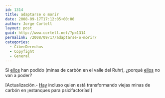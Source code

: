 ```yaml
---
id: 1314
title: adaptarse o morir
date: 2008-09-17T17:12:05+00:00
author: Jorge Cortell
layout: post
guid: http://www.cortell.net/?p=1314
permalink: /2008/09/17/adaptarse-o-morir/
categories:
  - CiberDerechos
  - Copyfight
  - General
---
```

Si <a title="WorldWatch" href="http://www.worldwatch.org/node/5834" target="_blank">ellos</a> han podido (minas de carbón en el valle del Ruhr), ¿porqué <a title="SGAE" href="http://www.sgae.es" target="_blank">ellos</a> no van a poder?

[Actualización.- <a title="WorldWatch" href="http://www.worldwatch.org/node/5886?emc=el&m=146333&l=4&v=1b4364f236" target="_blank">Hay</a> incluso quien está transformando viejas minas de carbón en ¡estanques para psicifactorías!]